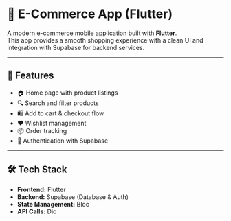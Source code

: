 # 🛒 E-Commerce App (Flutter)

A modern e-commerce mobile application built with **Flutter**.  
This app provides a smooth shopping experience with a clean UI and integration with Supabase for backend services.

---

## 🚀 Features
- 🏠 Home page with product listings  
- 🔍 Search and filter products  
- 🛍️ Add to cart & checkout flow  
- ❤️ Wishlist management  
- 📦 Order tracking  
- 🔐 Authentication with Supabase  

---

## 🛠️ Tech Stack
- **Frontend:** Flutter  
- **Backend:** Supabase (Database & Auth)  
- **State Management:** Bloc 
- **API Calls:** Dio 
